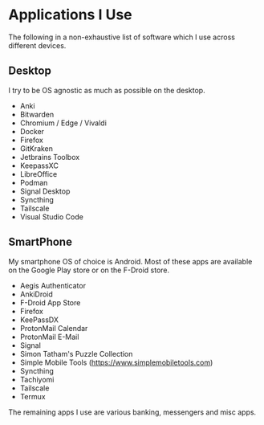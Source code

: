 # Applications I Use

The following in a non-exhaustive list of software which I use across
different devices.

## Desktop

I try to be OS agnostic as much as possible on the desktop.

 - Anki
 - Bitwarden
 - Chromium / Edge / Vivaldi
 - Docker
 - Firefox
 - GitKraken
 - Jetbrains Toolbox
 - KeepassXC
 - LibreOffice
 - Podman
 - Signal Desktop
 - Syncthing
 - Tailscale
 - Visual Studio Code

## SmartPhone

My smartphone OS of choice is Android. Most of these apps are available on the
Google Play store or on the F-Droid store.

 - Aegis Authenticator
 - AnkiDroid
 - F-Droid App Store
 - Firefox
 - KeePassDX
 - ProtonMail Calendar
 - ProtonMail E-Mail
 - Signal
 - Simon Tatham's Puzzle Collection
 - Simple Mobile Tools (https://www.simplemobiletools.com)
 - Syncthing
 - Tachiyomi
 - Tailscale
 - Termux

The remaining apps I use are various banking, messengers and misc apps.

